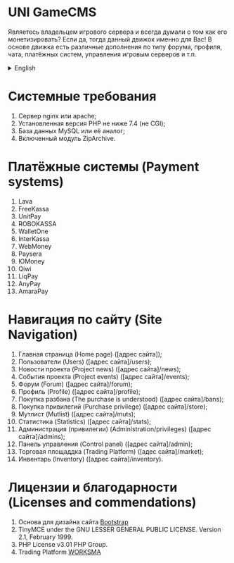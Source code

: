 # UNI GameCMS
Являетесь владельцем игрового сервера и всегда думали о том как его монетизировать? Если да, тогда данный движок именно для Вас! В основе движка есть различные дополнения по типу форума, профиля, чата, платёжных систем, управления игровым серверов и т.п.

<details>
  <summary>English</summary>
  Are you the owner of a game server and have always thought about how to monetize it? If so, then this engine is just for you! At the heart of the engine there are various additions to the type of forum, profile, chat, payment systems, game server management, etc.
</details>

# Системные требования
1. Сервер nginx или apache;
2. Установленная версия PHP не ниже 7.4 (не CGI);
3. База данных MySQL или её аналог;
4. Включенный модуль ZipArchive.

# Платёжные системы (Payment systems)
1. Lava
2. FreeKassa
3. UnitPay
4. ROBOKASSA
5. WalletOne
6. InterKassa
7. WebMoney
8. Paysera
9. ЮMoney
10. Qiwi
11. LiqPay
12. AnyPay
13. AmaraPay

# Навигация по сайту (Site Navigation)
1. Главная страница (Home page) ([адрес сайта]);
2. Пользователи (Users) ([адрес сайта]/users);
3. Новости проекта (Project news) ([адрес сайта]/news);
4. События проекта (Project events) ([адрес сайта]/events);
5. Форум (Forum) ([адрес сайта]/forum);
6. Профиль (Profile) ([адрес сайта]/profile);
7. Покупка разбана (The purchase is understood) ([адрес сайта]/bans);
8. Покупка привилегий (Purchase privilege) ([адрес сайта]/store); 
9. Мутлист (Mutlist) ([адрес сайта]/muts);
10. Статистика (Statistics) ([адрес сайта]/stats);
11. Администрация (привилегии) (Administration/privileges) ([адрес сайта]/admins);
12. Панель управления (Control panel) ([адрес сайта]/admin);
13. Торговая площаддка (Trading Platform) ([адес сайта]/market);
14. Инвентарь (Inventory) ([адрес сайта]/inventory).

# Лицензии и благодарности (Licenses and commendations)
1. Основа для дизайна сайта [Bootstrap](https://getbootstrap.com/docs/4.0/about/license/)
2. TinyMCE under the GNU LESSER GENERAL PUBLIC LICENSE. Version 2.1, February 1999.
3. PHP License v3.01 PHP Group.
4. Trading Platform [WORKSMA](https://worksma.ru)
